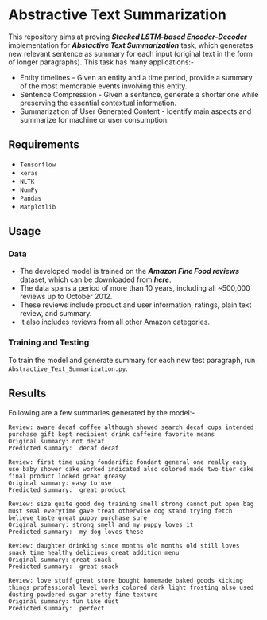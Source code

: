 # Abstractive Text Summarization

This repository aims at proving ***Stacked LSTM-based Encoder-Decoder*** implementation for ***Abstactive Text Summarization*** task, which generates new relevant sentence as summary for each input (original text in the form of longer paragraphs).
This task has many applications:-
- Entity timelines - Given an entity and a time period, provide a summary of the most memorable events involving this entity.
- Sentence Compression - Given a sentence, generate a shorter one while preserving the essential contextual information.
- Summarization of User Generated Content - Identify main aspects and summarize for machine or user consumption.

## Requirements
- `Tensorflow`
- `keras`
- `NLTK`
- `NumPy`
- `Pandas`
- `Matplotlib`

## Usage
### Data
- The developed model is trained on the ***Amazon Fine Food reviews*** dataset, which can be downloaded from [***here***](https://www.kaggle.com/snap/amazon-fine-food-reviews).
- The data spans a period of more than 10 years, including all ~500,000 reviews up to October 2012.
- These reviews include product and user information, ratings, plain text review, and summary.
- It also includes reviews from all other Amazon categories.
### Training and Testing
To train the model and generate summary for each new test paragraph, run `Abstractive_Text_Summarization.py`.

## Results
Following are a few summaries generated by the model:-

```
Review: aware decaf coffee although showed search decaf cups intended purchase gift kept recipient drink caffeine favorite means 
Original summary: not decaf 
Predicted summary:  decaf decaf
```

```
Review: first time using fondarific fondant general one really easy use baby shower cake worked indicated also colored made two tier cake final product looked great greasy 
Original summary: easy to use 
Predicted summary:  great product
```

```
Review: size quite good dog training smell strong cannot put open bag must seal everytime gave treat otherwise dog stand trying fetch believe taste great puppy purchase sure 
Original summary: strong smell and my puppy loves it 
Predicted summary:  my dog loves these
```

```
Review: daughter drinking since months old months old still loves snack time healthy delicious great addition menu 
Original summary: great snack 
Predicted summary:  great snack
```

```
Review: love stuff great store bought homemade baked goods kicking things professional level works colored dark light frosting also used dusting powdered sugar pretty fine texture 
Original summary: fun like dust 
Predicted summary:  perfect
```
